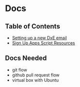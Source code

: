 # Docs

## Table of Contents

 - [Setting up a new DxE email](https://github.com/directactioneverywhere/notes/blob/master/docs/new-dxe-email-instructions.md)
 - [Sign Up Apps Script Resources](https://github.com/directactioneverywhere/notes/blob/master/docs/sign-up-google-app-script.md)

## Docs Needed

 - git flow
 - github pull request flow
 - virtual box with Ubuntu
